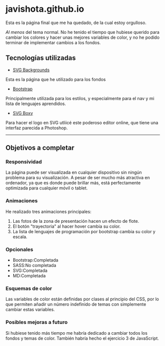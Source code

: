 # javishota.github.io

Esta es la página final que me ha quedado, de la cual estoy orgulloso.

_Al menos_ del tema normal. No he tenido el tiempo que hubiese querido para cambiar los colores y hacer unas mejores variables de color, y no he podido terminar de implementar cambios a los fondos.

## Tecnologías utilizadas

- [SVG Backgrounds](https://www.svgbackgrounds.com/)

Esta es la página que he utilizado para los fondos

- [Bootstrap](https://getbootstrap.com/)

Principalmente utilizada para los estilos, y especialmente para el nav y mi lista de lenguajes aprendidos.

- [SVG Boxy](https://boxy-svg.com/app)

Para hacer el logo en SVG utliicé este poderoso editor online, que tiene una interfaz parecida a Photoshop.

---

## Objetivos a completar

### __Responsividad__

La página puede ser visualizada en cualquier dispositivo sin ningún problema para su visualización. A pesar de ser mucho más atractiva en ordenador, ya que es donde puede brillar más, está perfectamente optimizada para cualquier móvil o tablet.

### __Animaciones__

He realizado tres animaciones principales:

1. Las fotos de la zona de presentación hacen un efecto de flote.
2. El botón "trayectoria" al hacer hover cambia su color.
3. La lista de lenguajes de programación por bootstrap cambia su color y escala.

### __Opcionales__

- Bootstrap:Completada
- SASS:No completada
- SVG:Completada
- MD:Completada

### __Esquemas de color__

Las variables de color están definidas por clases al principio del CSS, por lo que permiten añadir un número indefinido de temas con simplemente cambiar estas variables.

### __Posibles mejoras a futuro__

Si hubiese tenido más tiempo me habría dedicado a cambiar todos los fondos y temas de color.
También habría hecho el ejercicio 3 de JavaScript.